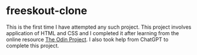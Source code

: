 # freeskout-clone

This is the first time I have attempted any such project.
This project involves application of HTML and CSS and I completed it after learning from the online resource [The Odin Project](https://www.theodinproject.com/dashboard). I also took help from ChatGPT to complete this project.